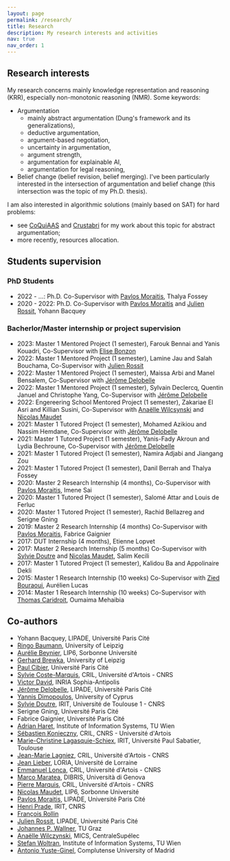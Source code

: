 ```yaml
---
layout: page
permalink: /research/
title: Research
description: My research interests and activities
nav: true
nav_order: 1
---
```


## Research interests
My research concerns mainly knowledge representation and reasoning
(KRR), especially non-monotonic reasoning (NMR). Some keywords:

- Argumentation
  - mainly abstract argumentation (Dung's framework and its generalizations),
  - deductive argumentation,
  - argument-based negotiation,
  - uncertainty in argumentation,
  - argument strength,
  - argumentation for explainable AI,
  - argumentation for legal reasoning,
- Belief change (belief revision, belief merging).
I've been particularly interested in the intersection of argumentation and belief change (this intersection was the topic of my Ph.D. thesis).

I am also interested in algorithmic solutions (mainly based on SAT) for hard problems:
- see [CoQuiAAS](http://www.cril.univ-artois.fr/coquiaas/) and [Crustabri](https://www.cril.univ-artois.fr/software/crustabri/) for my work about this topic for abstract argumentation;
- more recently, resources allocation.

## Students supervision
### PhD Students

- 2022 - ...: Ph.D. Co-Supervisor with [Pavlos Moraitis](http://helios.mi.parisdescartes.fr/~moraitis/), Thalya Fossey
- 2020 - 2022: Ph.D. Co-Supervisor with [Pavlos Moraitis](http://helios.mi.parisdescartes.fr/~moraitis/) and [Julien Rossit](http://helios.mi.parisdescartes.fr/~jrossit/), Yohann Bacquey

### Bacherlor/Master internship or project supervision

- 2023: Master 1 Mentored Project (1 semester), Farouk Bennai and Yanis Kouadri, Co-Supervisor with [Elise Bonzon](https://helios2.mi.parisdescartes.fr/~bonzon/index.htm)
- 2022: Master 1 Mentored Project (1 semester), Lamine Jau and Salah Bouchama, Co-Supervisor with [Julien Rossit](http://helios.mi.parisdescartes.fr/~jrossit/)
- 2022: Master 1 Mentored Project (1 semester), Maissa Arbi and Manel Bensalem, Co-Supervisor with [Jérôme Delobelle](https://helios2.mi.parisdescartes.fr/~jdelobel/)
- 2022: Master 1 Mentored Project (1 semester), Sylvain Declercq, Quentin Januel and Christophe Yang, Co-Supervisor with [Jérôme Delobelle](https://helios2.mi.parisdescartes.fr/~jdelobel/)
- 2022: Engereering School Mentored Project (1 semester), Zakariae El Asri and Killian Susini, Co-Supervisor with [Anaëlle Wilcsynski](https://www.lamsade.dauphine.fr/~awilczynski/) and [Nicolas Maudet](https://nmaudet.gitlab.io/)
- 2021: Master 1 Tutored Project (1 semester), Mohamed Azikiou and Nassim Hemdane, Co-Supervisor with [Jérôme Delobelle](https://helios2.mi.parisdescartes.fr/~jdelobel/)
- 2021: Master 1 Tutored Project (1 semester), Yanis-Fady Akroun and Lydia Bechroune, Co-Supervisor with [Jérôme Delobelle](https://helios2.mi.parisdescartes.fr/~jdelobel/)
- 2021: Master 1 Tutored Project (1 semester), Namira Adjabi and Jiangang Zou
- 2021: Master 1 Tutored Project (1 semester), Danil Berrah and Thalya Fossey
- 2020: Master 2 Research Internship (4 months), Co-Supervisor with [Pavlos Moraitis](http://helios.mi.parisdescartes.fr/~moraitis/), Imene Sai
- 2020: Master 1 Tutored Project (1 semester), Salomé Attar and Louis de Ferluc
- 2020: Master 1 Tutored Project (1 semester), Rachid Bellazreg and Serigne Gning
- 2019: Master 2 Research Internship (4 months) Co-Supervisor with [Pavlos Moraitis](http://helios.mi.parisdescartes.fr/~moraitis/), Fabrice Gaignier
- 2017: DUT Internship (4 months), Etienne Lopvet
- 2017: Master 2 Research Internship (5 months) Co-Supervisor with [Sylvie Doutre](https://www.irit.fr/~Sylvie.Doutre/) and [Nicolas Maudet](https://nmaudet.gitlab.io/), Salim Kecili
- 2017: Master 1 Tutored Project (1 semester), Kalidou Ba and Appolinaire Dekli
- 2015: Master 1 Research Internship (10 weeks) Co-Supervisor with [Zied Bouraoui](http://www.cril.univ-artois.fr/~bouraoui/), Aurélien Lucas
- 2014: Master 1 Research Internship (10 weeks) Co-Supervisor with [Thomas Caridroit](http://www.cril.univ-artois.fr/~caridroit/), Oumaima Mehaibia

## Co-authors
- Yohann Bacquey, LIPADE, Université Paris Cité
- [Ringo Baumann](https://www.informatik.uni-leipzig.de/~baumann/), University of Leipzig
- [Aurélie Beynier](https://webia.lip6.fr/~beyniera/), LIP6, Sorbonne Université
- [Gerhard Brewka](https://www.informatik.uni-leipzig.de/~brewka/), University of Leipzig
- [Paul Cibier](https://pi-univers.fr), Université Paris Cité
- [Sylvie Coste-Marquis](http://www.cril.univ-artois.fr/~coste/), CRIL, Université d'Artois - CNRS
- [Victor David](https://vict0r-david.github.io/), INRIA Sophia-Antipolis
- [Jérôme Delobelle](http://helios.mi.parisdescartes.fr/~jdelobel/), LIPADE, Université Paris Cité
- [Yannis Dimopoulos](http://www.cs.ucy.ac.cy/~yannis/), University of Cyprus
- [Sylvie Doutre](https://www.irit.fr/~Sylvie.Doutre/), IRIT, Université de Toulouse 1 - CNRS
- Serigne Gning, Université Paris Cité
- Fabrice Gaignier, Université Paris Cité
- [Adrian Haret](http://dbai.tuwien.ac.at/staff/haret/), Institute of Information Systems, TU Wien
- [Sébastien Konieczny](http://www.cril.univ-artois.fr/~konieczny/), CRIL, CNRS - Université d'Artois
- [Marie-Christine Lagasquie-Schiex](https://www.irit.fr/~Marie-Christine.Lagasquie-Schiex//), IRIT, Université Paul Sabatier, Toulouse
- [Jean-Marie Lagniez](http://www.cril.univ-artois.fr/~lagniez/), CRIL, Université d'Artois - CNRS
- [Jean Lieber](https://members.loria.fr/JLieber/cv/), LORIA, Université de Lorraine
- [Emmanuel Lonca](http://www.cril.univ-artois.fr/~lonca/), CRIL, Université d'Artois - CNRS
- [Marco Maratea](https://www.dibris.unige.it/maratea-marco), DIBRIS, Università di Genova
- [Pierre Marquis](http://www.cril.univ-artois.fr/~marquis/), CRIL, Université d'Artois - CNRS
- [Nicolas Maudet](https://nmaudet.gitlab.io), LIP6, Sorbonne Université
- [Pavlos Moraitis](http://www.math-info.univ-paris5.fr/~moraitis/), LIPADE, Université Paris Cité
- [Henri Prade](https://www.irit.fr/~Henri.Prade/), IRIT, CNRS
- [François Rollin](https://fr.wikipedia.org/wiki/François_Rollin)
- [Julien Rossit](http://www.math-info.univ-paris5.fr/~jrossit/), LIPADE, Université Paris Cité
- [Johannes P. Wallner](https://wallner.ist.tugraz.at/), TU Graz
- [Anaëlle Wilczynski](https://anaellewilczynski.pages.centralesupelec.fr/website/), MICS, CentraleSupélec
- [Stefan Woltran](http://dbai.tuwien.ac.at/staff/woltran/), Institute of Information Systems, TU Wien
- [Antonio Yuste-Ginel](https://sites.google.com/view/antonioyusteginel), Complutense University of Madrid
